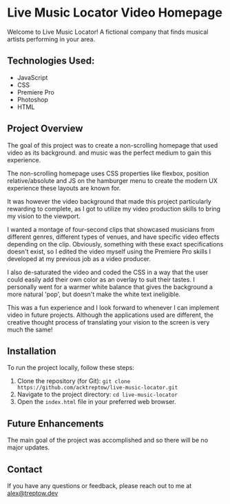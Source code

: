 # Live Music Locator Video Homepage

Welcome to Live Music Locator! A fictional company that finds musical artists performing in your area.

## Technologies Used:

- JavaScript
- CSS
- Premiere Pro
- Photoshop
- HTML

## Project Overview

The goal of this project was to create a non-scrolling homepage that used video as its background. and music was the perfect medium to gain this experience.

The non-scrolling homepage uses CSS properties like flexbox, position relative/absolute and JS on the hamburger menu to create the modern UX experience these layouts are known for.

It was however the video background that made this project particularly rewarding to complete, as I got to utilize my video production skills to bring my vision to the viewport.

I wanted a montage of four-second clips that showcased musicians from different genres, different types of venues, and have specific video effects depending on the clip. Obviously, something with these exact specifications doesn't exist, so I edited the video myself using the Premiere Pro skills I developed at my previous job as a video producer.

I also de-saturated the video and coded the CSS in a way that the user could easily add their own color as an overlay to suit their tastes. I personally went for a warmer white balance that gives the background a more natural 'pop', but doesn't make the white text ineligible.

This was a fun experience and I look forward to whenever I can implement video in future projects. Although the applications used are different, the creative thought process of translating your vision to the screen is very much the same!

## Installation

To run the project locally, follow these steps:

1. Clone the repository (for Git): `git clone https://github.com/acktreptow/live-music-locator.git`
2. Navigate to the project directory: `cd live-music-locator`
3. Open the `index.html` file in your preferred web browser.

## Future Enhancements

The main goal of the project was accomplished and so there will be no major updates.

## Contact

If you have any questions or feedback, please reach out to me at [alex@treptow.dev](mailto:alex@treptow.dev)
